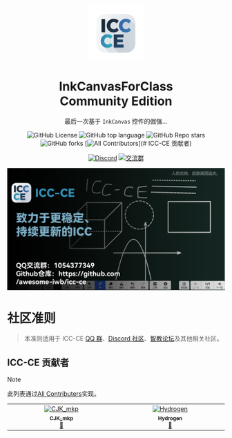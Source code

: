 <div align="center">

<img src="icc.png" width="128">

# InkCanvasForClass<br/>Community Edition

最后一次基于 `InkCanvas` 控件的倔强...

![GitHub License](https://img.shields.io/github/license/InkCanvasForClass/community)
![GitHub top language](https://img.shields.io/github/languages/top/InkCanvasForClass/community)
![GitHub Repo stars](https://img.shields.io/github/stars/InkCanvasForClass/community)
![GitHub forks](https://img.shields.io/github/forks/InkCanvasForClass/community)
[![All Contributors](https://img.shields.io/github/all-contributors/InkCanvasForClass/community?color)](# ICC-CE 贡献者)

[![Discord](https://img.shields.io/discord/1383039050184917053?label=Discord&logo=discord)](https://discord.gg/ahj7eJWhEG)
[![交流群](https://img.shields.io/badge/-1054377349-white?logo=qq&label=QQ)](https://qm.qq.com/q/qo32AclNh6)

<img src="Images/icc ce.png" width="2048">

</div>

# 社区准则

> 本准则适用于 ICC-CE [QQ 群](https://qm.qq.com/q/qo32AclNh6)、[Discord 社区](https://discord.gg/ahj7eJWhEG)、[智教论坛](https://forum.smart-teach.cn/t/icc-ce)及其他相关社区。



## ICC-CE 贡献者
> [!NOTE]
>
> 此列表通过[All Contributers](https://allcontributors.org/)实现。

<!-- ALL-CONTRIBUTORS-LIST:START - Do not remove or modify this section -->
<!-- prettier-ignore-start -->
<!-- markdownlint-disable -->
<table>
  <tbody>
    <tr>
      <td align="center" valign="top" width="14.28%"><a href="https://github.com/CJKmkp"><img src="https://avatars.githubusercontent.com/u/113243675?v=4?s=100" width="100px;" alt="CJK_mkp"/><br /><sub><b>CJK_mkp</b></sub></a><br /><a href="#maintenance-CJKmkp" title="Maintenance">🚧</a></td>
      <td align="center" valign="top" width="14.28%"><a href="https://github.com/Hydro11451"><img src="https://avatars.githubusercontent.com/u/214308559?v=4?s=100" width="100px;" alt="Hydrogen"/><br /><sub><b>Hydrogen</b></sub></a><br /><a href="#maintenance-Hydro11451" title="Maintenance">🚧</a></td>
    </tr>
  </tbody>
</table>

<!-- markdownlint-restore -->
<!-- prettier-ignore-end -->

<!-- ALL-CONTRIBUTORS-LIST:END -->
